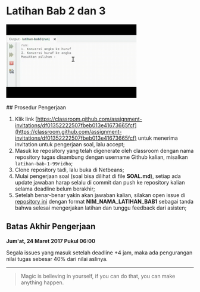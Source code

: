 # Latihan Bab 2 dan 3
<p align="left">
  <img src="https://github.com/advprog-practicuum-if-i-1617/latihan-bab-2-dan-3-dimasdhimek/blob/master/demo.gif" width="350"/>
<p/>
## Prosedur Pengerjaan

1. Klik link [https://classroom.github.com/assignment-invitations/df01352222507fbeb013e41673665fcf](https://classroom.github.com/assignment-invitations/df01352222507fbeb013e41673665fcf) untuk menerima invitation untuk pengerjaan soal, lalu accept;
2. Masuk ke repository yang telah digenerate oleh classroom dengan nama repository tugas disambung dengan username Github kalian, misalkan `latihan-bab-1-99ridho`;
3. Clone repository tadi, lalu buka di Netbeans;
4. Mulai pengerjaan soal (soal bisa dilihat di file **SOAL.md**), setiap ada update jawaban harap selalu di commit dan push ke repository kalian selama deadline belum berakhir;
5. Setelah benar-benar yakin akan jawaban kalian, silakan open issue di [repository ini](https://github.com/advprog-practicuum-if-i-1617/latihan-bab3) dengan format **NIM_NAMA_LATIHAN_BAB1** sebagai tanda bahwa selesai mengerjakan latihan dan tunggu feedback dari asisten;

## Batas Akhir Pengerjaan

**Jum'at, 24 Maret 2017 Pukul 06:00**

Segala issues yang masuk setelah deadline +4 jam, maka ada pengurangan nilai tugas sebesar 40% dari nilai aslinya. 

---

> Magic is believing in yourself, if you can do that, you can make anything happen.
